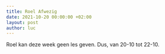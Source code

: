 ```yaml
---
title: Roel Afwezig
date: 2021-10-20 00:00:00 +02:00
layout: post
author: luc
---
```


Roel kan deze week geen les geven. Dus, van 20-10 tot 22-10. 
